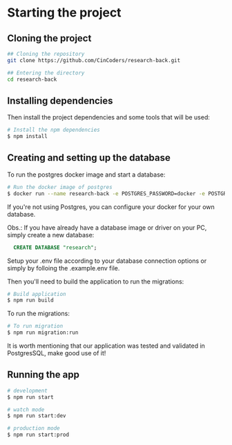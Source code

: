# Starting the project

## Cloning the project

```bash
## Cloning the repository
git clone https://github.com/CinCoders/research-back.git

## Entering the directory
cd research-back
```

## Installing dependencies

Then install the project dependencies and some tools that will be used:

```bash
# Install the npm dependencies
$ npm install
```

## Creating and setting up the database

To run the postgres docker image and start a database:

```bash
# Run the docker image of postgres
$ docker run --name research-back -e POSTGRES_PASSWORD=docker -e POSTGRES_DB=research -e POSTGRES_USER=postgres -p 5432:5432 -d postgres
```

If you're not using Postgres, you can configure your docker for your own database.

Obs.: If you have already have a database image or driver on your PC, simply create a new database:

```sql
  CREATE DATABASE "research";
```

Setup your .env file according to your database connection options or simply by folloing the .example.env file.

Then you'll need to build the application to run the migrations:

```bash
# Build application
$ npm run build
```

To run the migrations:

```bash
# To run migration
$ npm run migration:run
```

It is worth mentioning that our application was tested and validated in PostgresSQL, make good use of it!

## Running the app

```bash
# development
$ npm run start

# watch mode
$ npm run start:dev

# production mode
$ npm run start:prod
```
